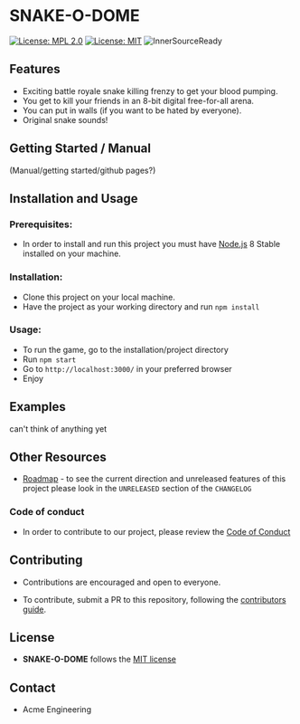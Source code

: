 # SNAKE-O-DOME


[![License: MPL 2.0](https://img.shields.io/badge/License-MPL%202.0-brightgreen.svg)](https://opensource.org/licenses/MPL-2.0)
[![License: MIT](https://img.shields.io/badge/License-MIT-yellow.svg)](https://opensource.org/licenses/MIT)
![InnerSourceReady](https://img.shields.io/badge/Inner--Source-ready-blue.svg)

## Features

* Exciting battle royale snake killing frenzy to get your blood pumping.
* You get to kill your friends in an 8-bit digital free-for-all arena.
* You can put in walls (if you want to be hated by everyone).
* Original snake sounds!

## Getting Started / Manual

(Manual/getting started/github pages?)

## Installation and Usage

### Prerequisites:

* In order to install and run this project you must have [Node.js](http://nodejs.org) 8 Stable installed on your machine.

### Installation:
* Clone this project on your local machine.
* Have the project as your working directory and run `npm install`

### Usage:
* To run the game, go to the installation/project directory
* Run `npm start`
* Go to `http://localhost:3000/` in your preferred browser
* Enjoy

## Examples

can't think of anything yet

## Other Resources

* [Roadmap](/CHANGELOG.md) - to see the current direction and unreleased features of this project please look in the `UNRELEASED` section of the `CHANGELOG`


### Code of conduct

* In order to contribute to our project, please review the [Code of Conduct](./code-of-conduct.md)

## Contributing

* Contributions are encouraged and open to everyone.

* To contribute, submit a PR to this repository, following the [contributors guide](CONTRIBUTING.md).

## License

* **SNAKE-O-DOME** follows the [MIT license](./LICENSE.md)

## Contact
* Acme Engineering
